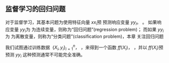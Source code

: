 ## 监督学习的回归问题

对于监督学习，其基本问题为使用特征向量 $x x_i$预 预测响应变量  $y y_i$。 。
如果响应变量  $y y_i$为 为连续变量，则称为“回归问题”(regression problem)；
而如果  $y y_i$为 为离散变量，则称为“分类问题”(classification problem)，本章
关注回归问题

我们试图通过训练数据 $\ \{X_i,y_i\}_{i=1}^{n}$， ，来得到一个函数 $f f(X_i)$， ，并以 $f f(X_i)$预 预测 $y y_i$
这种预测通常不可能完全准确。